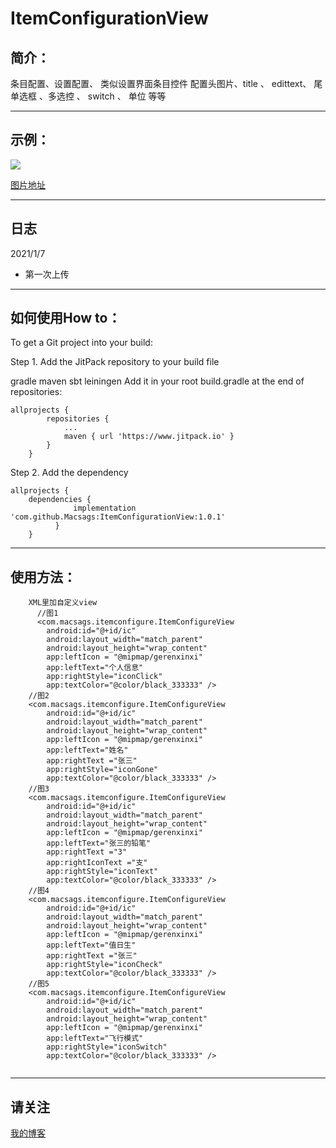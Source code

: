 # ItemConfigurationView

简介：
-------
条目配置、设置配置、 类似设置界面条目控件
配置头图片、title 、 edittext、 尾单选框 、多选控 、 switch 、 单位 等等
</br>
****
示例：
-------
![](https://img-blog.csdnimg.cn/20200824180331844.png?x-oss-process=image/watermark,type_ZmFuZ3poZW5naGVpdGk,shadow_10,text_aHR0cHM6Ly9ibG9nLmNzZG4ubmV0L3FxXzMyMzY4MTI5,size_16,color_FFFFFF,t_70"图片")

[图片地址](https://img-blog.csdnimg.cn/20200824180331844.png?x-oss-process=image/watermark,type_ZmFuZ3poZW5naGVpdGk,shadow_10,text_aHR0cHM6Ly9ibG9nLmNzZG4ubmV0L3FxXzMyMzY4MTI5,size_16,color_FFFFFF,t_70)
</br>
****
日志
-------
2021/1/7
* 第一次上传
****
如何使用How to：
-------
To get a Git project into your build:

Step 1. Add the JitPack repository to your build file

gradle
maven
sbt
leiningen
Add it in your root build.gradle at the end of repositories:

```
allprojects { 
		repositories { 
			... 
			maven { url 'https://www.jitpack.io' } 
		} 
	}  		
```

Step 2. Add the dependency<br> 

```
allprojects { 
	dependencies {
	          implementation 'com.github.Macsags:ItemConfigurationView:1.0.1'
	      } 
	} 
```	
****
使用方法：
-------
```
    XML里加自定义view
      //图1
      <com.macsags.itemconfigure.ItemConfigureView
        android:id="@+id/ic"
        android:layout_width="match_parent"
        android:layout_height="wrap_content"
        app:leftIcon = "@mipmap/gerenxinxi"
        app:leftText="个人信息"
        app:rightStyle="iconClick"
        app:textColor="@color/black_333333" />
	//图2
	<com.macsags.itemconfigure.ItemConfigureView
        android:id="@+id/ic"
        android:layout_width="match_parent"
        android:layout_height="wrap_content"
        app:leftIcon = "@mipmap/gerenxinxi"
        app:leftText="姓名"
        app:rightText ="张三"
        app:rightStyle="iconGone"
        app:textColor="@color/black_333333" />
	//图3
	<com.macsags.itemconfigure.ItemConfigureView
        android:id="@+id/ic"
        android:layout_width="match_parent"
        android:layout_height="wrap_content"
        app:leftIcon = "@mipmap/gerenxinxi"
        app:leftText="张三的铅笔"
        app:rightText ="3"
        app:rightIconText ="支"
        app:rightStyle="iconText"
        app:textColor="@color/black_333333" />
	//图4
	<com.macsags.itemconfigure.ItemConfigureView
        android:id="@+id/ic"
        android:layout_width="match_parent"
        android:layout_height="wrap_content"
        app:leftIcon = "@mipmap/gerenxinxi"
        app:leftText="值日生"
        app:rightText ="张三"
        app:rightStyle="iconCheck"
        app:textColor="@color/black_333333" />
	//图5
	<com.macsags.itemconfigure.ItemConfigureView
        android:id="@+id/ic"
        android:layout_width="match_parent"
        android:layout_height="wrap_content"
        app:leftIcon = "@mipmap/gerenxinxi"
        app:leftText="飞行模式"
        app:rightStyle="iconSwitch"
        app:textColor="@color/black_333333" />
       
```
****
请关注
-------
  [我的博客](https://blog.csdn.net/qq_32368129)
  
